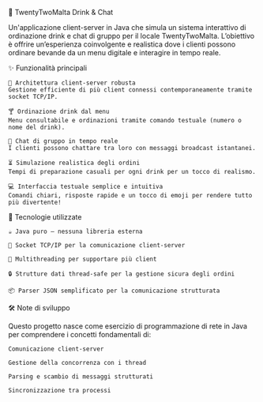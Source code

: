 🍹 TwentyTwoMalta Drink & Chat

Un'applicazione client-server in Java che simula un sistema interattivo di ordinazione drink e chat di gruppo per il locale TwentyTwoMalta. L’obiettivo è offrire un’esperienza coinvolgente e realistica dove i clienti possono ordinare bevande da un menu digitale e interagire in tempo reale.

✨ Funzionalità principali

    🧠 Architettura client-server robusta
    Gestione efficiente di più client connessi contemporaneamente tramite socket TCP/IP.

    🍸 Ordinazione drink dal menu
    Menu consultabile e ordinazioni tramite comando testuale (numero o nome del drink).

    💬 Chat di gruppo in tempo reale
    I clienti possono chattare tra loro con messaggi broadcast istantanei.

    ⏳ Simulazione realistica degli ordini
    Tempi di preparazione casuali per ogni drink per un tocco di realismo.

    💻 Interfaccia testuale semplice e intuitiva
    Comandi chiari, risposte rapide e un tocco di emoji per rendere tutto più divertente!

🧰 Tecnologie utilizzate

    ☕ Java puro — nessuna libreria esterna

    🔌 Socket TCP/IP per la comunicazione client-server

    🧵 Multithreading per supportare più client

    🔒 Strutture dati thread-safe per la gestione sicura degli ordini

    📦 Parser JSON semplificato per la comunicazione strutturata


🛠️ Note di sviluppo

Questo progetto nasce come esercizio di programmazione di rete in Java per comprendere i concetti fondamentali di:

    Comunicazione client-server

    Gestione della concorrenza con i thread

    Parsing e scambio di messaggi strutturati

    Sincronizzazione tra processi
